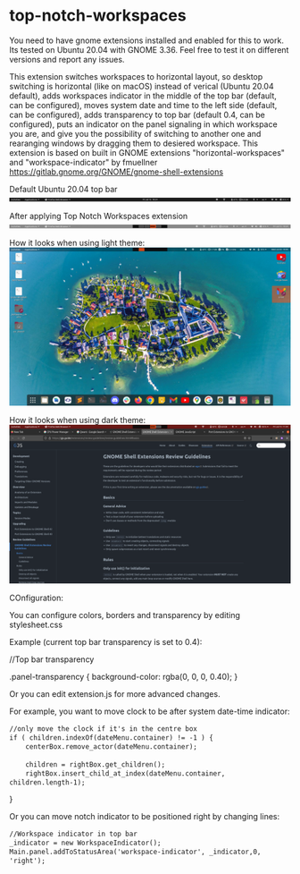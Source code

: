 # top-notch-workspaces
You need to have gnome extensions installed and enabled for this to work. Its tested on Ubuntu 20.04 with GNOME 3.36. Feel free to test it on different versions and report any issues.

This extension switches workspaces to horizontal layout, so desktop switching is horizontal (like on macOS) instead of verical (Ubuntu 20.04 default), 
adds workspaces indicator in the middle of the top bar (default, can be configured), 
 moves system date and time to the left side (default, can be configured), 
 adds transparency to top bar (default 0.4, can be configured), 
 puts an indicator on the panel signaling in which workspace you are, and give you the possibility of switching to another one and rearanging windows by dragging them to desiered workspace.
 This extension is based on built in GNOME extensions "horizontal-workspaces" and "workspace-indicator" by fmuellner https://gitlab.gnome.org/GNOME/gnome-shell-extensions


Default Ubuntu 20.04 top bar
![Default Ubuntu 20.04 top bar](https://github.com/giantturtle/top-notch-workspaces/blob/main/before-top-bar.png?raw=true)

After applying Top Notch Workspaces extension
![After applying extension](https://github.com/giantturtle/top-notch-workspaces/blob/main/after-top-bar.png?raw=true)

How it looks when using light theme:
![After applying extension](https://github.com/giantturtle/top-notch-workspaces/blob/main/light-theme-look.png?raw=true)

How it looks when using dark theme:
![After applying extension](https://github.com/giantturtle/top-notch-workspaces/blob/main/dark-theme-look.png?raw=true)


COnfiguration:

You can configure colors, borders and transparency by editing stylesheet.css

Example (current top bar transparency is set to 0.4):
   
   //Top bar transparency
   
  .panel-transparency {
      background-color: rgba(0, 0, 0, 0.40);
  } 


Or you can edit extension.js for more advanced changes.

For example, you want to move clock to be after system date-time indicator:

    
    //only move the clock if it's in the centre box
    if ( children.indexOf(dateMenu.container) != -1 ) {
        centerBox.remove_actor(dateMenu.container);

        children = rightBox.get_children();
        rightBox.insert_child_at_index(dateMenu.container, children.length-1);
   } 
   
   
Or you can move notch indicator to be positioned right by changing lines:

    //Workspace indicator in top bar
    _indicator = new WorkspaceIndicator();
    Main.panel.addToStatusArea('workspace-indicator', _indicator,0, 'right');
